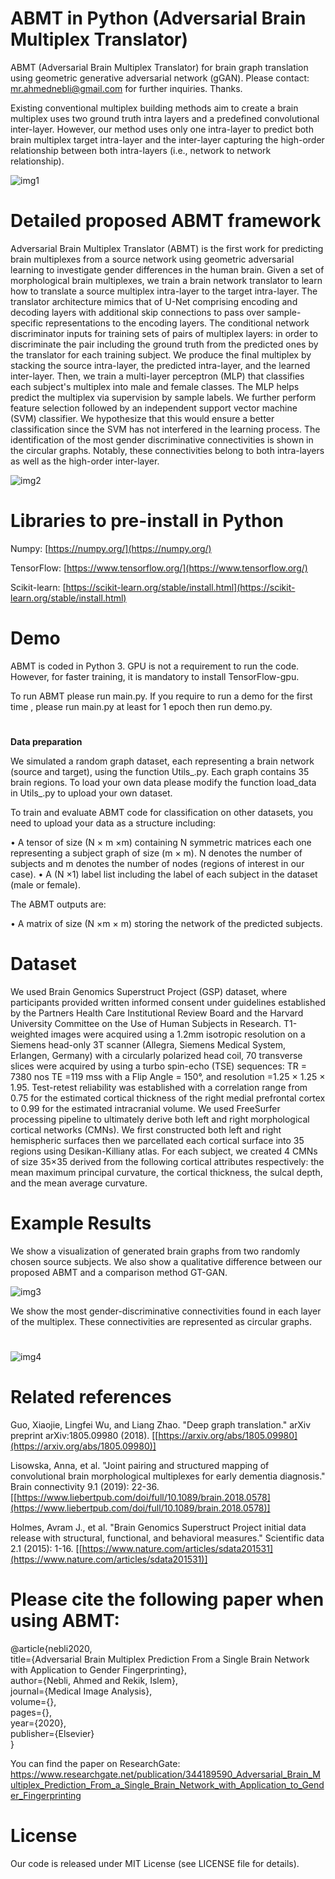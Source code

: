 # **ABMT in Python (Adversarial Brain Multiplex Translator)**

ABMT (Adversarial Brain Multiplex Translator) for brain graph translation using geometric generative adversarial network (gGAN). Please contact: [mr.ahmednebli@gmail.com](mailto:mr.ahmednebli@gmail.com) for further inquiries. Thanks.

Existing conventional multiplex building methods aim to create a brain multiplex uses two ground truth intra layers and a predefined convolutional inter-layer. However, our method uses only one intra-layer to predict both brain multiplex target intra-layer and the inter-layer capturing the high-order relationship between both intra-layers (i.e., network to network relationship).

![img1](./conventional.png)

# Detailed proposed ABMT framework

Adversarial Brain Multiplex Translator (ABMT) is the first work for predicting brain multiplexes from a source network using geometric adversarial learning to investigate gender differences in the human brain. Given a set of morphological brain multiplexes, we train a brain network translator to learn how to translate a source multiplex intra-layer to the target intra-layer. The translator architecture mimics that of U-Net comprising encoding and decoding layers with additional skip connections to pass over sample-specific representations to the encoding layers. The conditional network discriminator inputs for training sets of pairs of multiplex layers: in order to discriminate the pair including the ground truth from the predicted ones by the translator for each training subject. We produce the final multiplex by stacking the source intra-layer, the predicted intra-layer, and the learned inter-layer. Then, we train a multi-layer perceptron (MLP) that classifies each subject&#39;s multiplex into male and female classes. The MLP helps predict the multiplex via supervision by sample labels. We further perform feature selection followed by an independent support vector machine (SVM) classifier. We hypothesize that this would ensure a better classification since the SVM has not interfered in the learning process. The identification of the most gender discriminative connectivities is shown in the circular graphs. Notably, these connectivities belong to both intra-layers as well as the high-order inter-layer.

![img2](./architecture.png)

# Libraries to pre-install in Python

Numpy: [https://numpy.org/](https://numpy.org/)

TensorFlow: [https://www.tensorflow.org/](https://www.tensorflow.org/)

Scikit-learn: [https://scikit-learn.org/stable/install.html](https://scikit-learn.org/stable/install.html)

#


# Demo

ABMT is coded in Python 3. GPU is not a requirement to run the code. However, for faster training, it is mandatory to install TensorFlow-gpu.

To run ABMT please run main.py. If you require to run a demo for the first time , please run main.py at least for 1 epoch then run demo.py.

#


**Data preparation**

We simulated a random graph dataset, each representing a brain network (source and target), using the function Utils\_.py. Each graph contains 35 brain regions. To load your own data please modify the function load\_data in Utils\_.py to upload your own dataset.

To train and evaluate ABMT code for classification on other datasets, you need to upload your data as a structure including:

• A tensor of size (N × m ×m) containing N symmetric matrices each one representing a subject graph of size (m × m). N denotes the number of subjects and m denotes the number of nodes (regions of interest in our case).
 • A (N ×1) label list including the label of each subject in the dataset (male or female).

The ABMT outputs are:

• A matrix of size (N ×m × m) storing the network of the predicted subjects.

# Dataset

We used Brain Genomics Superstruct Project (GSP) dataset, where participants provided written informed consent under guidelines established by the Partners Health Care Institutional Review Board and the Harvard University Committee on the Use of Human Subjects in Research. T1-weighted images were acquired using a 1.2mm isotropic resolution on a Siemens head-only 3T scanner (Allegra, Siemens Medical System, Erlangen, Germany) with a circularly polarized head coil, 70 transverse slices were acquired by using a turbo spin-echo (TSE) sequences: TR = 7380 nos TE =119 mss with a Flip Angle = 150°, and resolution =1.25 × 1.25 × 1.95. Test-retest reliability was established with a correlation range from 0.75 for the estimated cortical thickness of the right medial prefrontal cortex to 0.99 for the estimated intracranial volume. We used FreeSurfer processing pipeline to ultimately derive both left and right morphological cortical networks (CMNs). We first constructed both left and right hemispheric surfaces then we parcellated each cortical surface into 35 regions using Desikan-Killiany atlas. For each subject, we created 4 CMNs of size 35×35 derived from the following cortical attributes respectively: the mean maximum principal curvature, the cortical thickness, the sulcal depth, and the mean average curvature.

# Example Results

We show a visualization of generated brain graphs from two randomly chosen source subjects. We also show a qualitative difference between our proposed ABMT and a comparison method GT-GAN.


![img3](./residuals.png)

We show the most gender-discriminative connectivities found in each layer of the multiplex. These connectivities are represented as circular graphs.

#
![img4](./circular_graph.png)

# Related references

Guo, Xiaojie, Lingfei Wu, and Liang Zhao. &quot;Deep graph translation.&quot; arXiv preprint arXiv:1805.09980 (2018). [[https://arxiv.org/abs/1805.09980](https://arxiv.org/abs/1805.09980)]

Lisowska, Anna, et al. &quot;Joint pairing and structured mapping of convolutional brain morphological multiplexes for early dementia diagnosis.&quot; Brain connectivity 9.1 (2019): 22-36. [[https://www.liebertpub.com/doi/full/10.1089/brain.2018.0578](https://www.liebertpub.com/doi/full/10.1089/brain.2018.0578)]

Holmes, Avram J., et al. &quot;Brain Genomics Superstruct Project initial data release with structural, functional, and behavioral measures.&quot; Scientific data 2.1 (2015): 1-16. [[https://www.nature.com/articles/sdata201531](https://www.nature.com/articles/sdata201531)]

# Please cite the following paper when using ABMT:

@article{nebli2020, <br/>
 title={Adversarial Brain Multiplex Prediction From a Single Brain Network with Application to Gender Fingerprinting},<br/>
 author={Nebli, Ahmed and Rekik, Islem},<br/>
 journal={Medical Image Analysis},<br/>
 volume={},<br/>
 pages={},<br/>
 year={2020},<br/>
 publisher={Elsevier}<br/>
 }<br/>


You can find the paper on ResearchGate: https://www.researchgate.net/publication/344189590_Adversarial_Brain_Multiplex_Prediction_From_a_Single_Brain_Network_with_Application_to_Gender_Fingerprinting

# License

Our code is released under MIT License (see LICENSE file for details).
